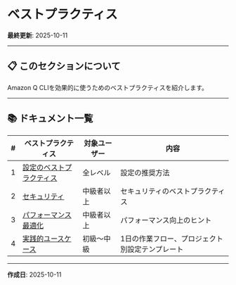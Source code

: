 # ベストプラクティス

**最終更新**: 2025-10-11

---

## 📋 このセクションについて

Amazon Q CLIを効果的に使うためのベストプラクティスを紹介します。

---

## 📚 ドキュメント一覧

| # | ベストプラクティス | 対象ユーザー | 内容 |
|---|-------------------|-------------|------|
| 1 | [設定のベストプラクティス](01_configuration.md) | 全レベル | 設定の推奨方法 |
| 2 | [セキュリティ](02_security.md) | 中級者以上 | セキュリティのベストプラクティス |
| 3 | [パフォーマンス最適化](03_performance.md) | 中級者以上 | パフォーマンス向上のヒント |
| 4 | [実践的ユースケース](04_use-cases.md) | 初級〜中級 | 1日の作業フロー、プロジェクト別設定テンプレート |

---

**作成日**: 2025-10-11
